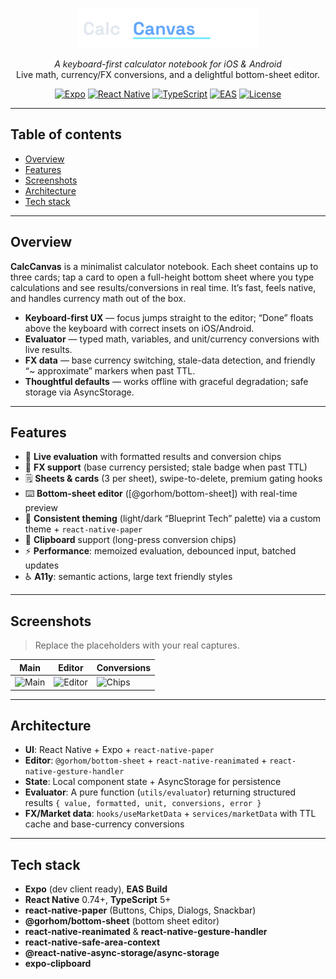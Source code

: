 <p align="center">
  <img src="assets/light-title.png" alt="CalcCanvas" height="64" />
</p>

<p align="center">
  <em>A keyboard-first calculator notebook for iOS & Android</em><br/>
  Live math, currency/FX conversions, and a delightful bottom-sheet editor.
</p>

<p align="center">
  <a href="https://expo.dev/"><img alt="Expo" src="https://img.shields.io/badge/Expo-51%2B-000?logo=expo" /></a>
  <a href="#"><img alt="React Native" src="https://img.shields.io/badge/React%20Native-0.74%2B-61DAFB?logo=react" /></a>
  <a href="#"><img alt="TypeScript" src="https://img.shields.io/badge/TypeScript-5.x-3178C6?logo=typescript" /></a>
  <a href="#"><img alt="EAS" src="https://img.shields.io/badge/EAS%20Build-ready-4630EB?logo=expo" /></a>
  <a href="#"><img alt="License" src="https://img.shields.io/badge/License-MIT-black" /></a>
</p>

---

## Table of contents
- [Overview](#overview)
- [Features](#features)
- [Screenshots](#screenshots)
- [Architecture](#architecture)
- [Tech stack](#tech-stack)

---

## Overview

**CalcCanvas** is a minimalist calculator notebook. Each sheet contains up to three cards; tap a card to open a full-height bottom sheet where you type calculations and see results/conversions in real time. It’s fast, feels native, and handles currency math out of the box.

- **Keyboard-first UX** — focus jumps straight to the editor; “Done” floats above the keyboard with correct insets on iOS/Android.
- **Evaluator** — typed math, variables, and unit/currency conversions with live results.
- **FX data** — base currency switching, stale-data detection, and friendly “~ approximate” markers when past TTL.
- **Thoughtful defaults** — works offline with graceful degradation; safe storage via AsyncStorage.

---

## Features

- 🧮 **Live evaluation** with formatted results and conversion chips  
- 💱 **FX support** (base currency persisted; stale badge when past TTL)  
- 🗒️ **Sheets & cards** (3 per sheet), swipe-to-delete, premium gating hooks  
- ⌨️ **Bottom-sheet editor** ([@gorhom/bottom-sheet]) with real-time preview  
- 🧭 **Consistent theming** (light/dark “Blueprint Tech” palette) via a custom theme + `react-native-paper`  
- 🧷 **Clipboard** support (long-press conversion chips)  
- ⚡ **Performance**: memoized evaluation, debounced input, batched updates  
- ♿ **A11y**: semantic actions, large text friendly styles

---

## Screenshots

> Replace the placeholders with your real captures.

| Main | Editor | Conversions |
|------|--------|-------------|
| ![Main](assets/screens/main.png) | ![Editor](assets/screens/editor.png) | ![Chips](assets/screens/chips.png) |

---

## Architecture

- **UI**: React Native + Expo + `react-native-paper`  
- **Editor**: `@gorhom/bottom-sheet` + `react-native-reanimated` + `react-native-gesture-handler`  
- **State**: Local component state + AsyncStorage for persistence  
- **Evaluator**: A pure function (`utils/evaluator`) returning structured results `{ value, formatted, unit, conversions, error }`  
- **FX/Market data**: `hooks/useMarketData` + `services/marketData` with TTL cache and base-currency conversions

---

## Tech stack

- **Expo** (dev client ready), **EAS Build**  
- **React Native** 0.74+, **TypeScript** 5+  
- **react-native-paper** (Buttons, Chips, Dialogs, Snackbar)  
- **@gorhom/bottom-sheet** (bottom sheet editor)  
- **react-native-reanimated** & **react-native-gesture-handler**  
- **react-native-safe-area-context**  
- **@react-native-async-storage/async-storage**  
- **expo-clipboard**
